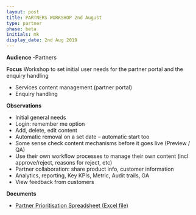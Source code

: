 ```yaml
---
layout: post
title: PARTNERS WORKSHOP 2nd August
type: partner
phase: beta
initials: mk
display_date: 2nd Aug 2019
---
```

**Audience**
-Partners

**Focus**
Workshop to set initial user needs for the partner portal and the enquiry handling
- Services content management (partner portal)
- Enquiry handling

**Observations**
- Initial general needs
- Login: remember me option
- Add, delete, edit content
- Automatic removal on a set date – automatic start too
- Some sense check content mechanisms before it goes live (Preview / QA)
- Use their own workflow processes to manage their own content (incl approve/reject, reasons for reject, etc)
- Partner collaboration: share product info, customer information
- Analytics, reporting, Key KPIs, Metric, Audit trails, GA
- View feedback from customers

**Documents**
- [Partner Prioritisation Spreadsheet (Excel file)](../files/SEP-Partner-Prioritisation-020819-V1.xlsx)
